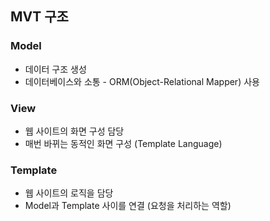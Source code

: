 MVT 구조
---
### Model

* 데이터 구조 생성
* 데이터베이스와 소통 - ORM(Object-Relational Mapper) 사용

### View

* 웹 사이트의 화면 구성 담당
* 매번 바뀌는 동적인 화면 구성 (Template Language)

### Template

* 웹 사이트의 로직을 담당
* Model과 Template 사이를 연결 (요청을 처리하는 역할)

